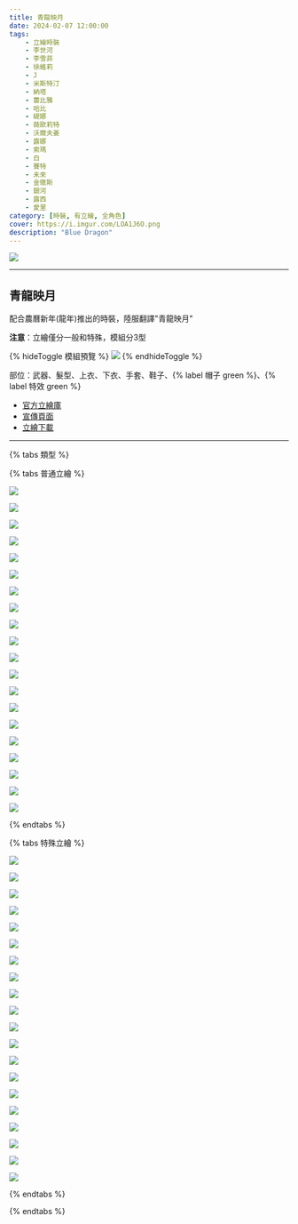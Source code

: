 ```yaml
---
title: 青龍映月
date: 2024-02-07 12:00:00
tags:
    - 立繪時裝
    - 李世河
    - 李雪菲
    - 徐維莉
    - J
    - 米斯特汀
    - 納塔
    - 蕾比雅
    - 哈比
    - 緹娜
    - 薇歐莉特
    - 沃爾夫姜
    - 露娜
    - 索瑪
    - 白
    - 賽特
    - 未來
    - 金徹斯
    - 銀河
    - 露西
    - 愛里
category: [時裝, 有立繪, 全角色]
cover: https://i.imgur.com/LOA1J6O.png
description: "Blue Dragon"
---
```


![](https://imgur.com/ki3I1hY.png)

---
## 青龍映月

配合農曆新年(龍年)推出的時裝，陸服翻譯"青龍映月"

**注意**：立繪僅分一般和特殊，模組分3型

{% hideToggle 模組預覽 %}
![](https://i.imgur.com/wqfYt9ah.png)
{% endhideToggle %}

部位：武器、髮型、上衣、下衣、手套、鞋子、{% label 帽子 green %}、{% label 特效 green %}

+ [官方立繪庫](https://closers.nexon.com/Pds/FanSiteKit)
+ [宣傳頁面](https://closers.nexon.com/Events2024/0207/Costume)
+ [立繪下載](https://closers.vod.nexoncdn.co.kr/site/fansitekit/Closers_FansiteKit_Dragon_6E26A5F600D6A2C4.zip)
---
{% tabs 類型 %}
<!-- tab 普通角色立繪-->
{% tabs 普通立繪 %}
<!-- tab 李世河(Seha)-->
[![](https://i.imgur.com/eEL9Cjqh.png)](https://i.imgur.com/eEL9Cjq.png)
<!-- endtab -->
<!-- tab 李雪菲(Seulbi)-->
[![](https://i.imgur.com/Uw8JtXih.png)](https://i.imgur.com/Uw8JtXi.png)
<!-- endtab -->
<!-- tab 徐維莉(Yuri)-->
[![](https://i.imgur.com/0kI556Dh.png)](https://i.imgur.com/0kI556D.png)
<!-- endtab -->
<!-- tab J-->
[![](https://i.imgur.com/mUguSxkh.png)](https://i.imgur.com/mUguSxk.png)
<!-- endtab -->
<!-- tab 米斯特汀(Tein)-->
[![](https://i.imgur.com/txMizRRh.png)](https://i.imgur.com/txMizRR.png)
<!-- endtab -->
<!-- tab 納塔(Nata)-->
[![](https://i.imgur.com/0UP6wtSh.png)](https://i.imgur.com/0UP6wtS.png)
<!-- endtab -->
<!-- tab 蕾比雅(Levia)-->
[![](https://i.imgur.com/qojSM5Wh.png)](https://i.imgur.com/qojSM5W.png)
<!-- endtab -->
<!-- tab 哈比(Harpy)-->
[![](https://i.imgur.com/19KHBFPh.png)](https://i.imgur.com/19KHBFP.png)
<!-- endtab -->
<!-- tab 緹娜(Tina)-->
[![](https://i.imgur.com/ZOAxyBzh.png)](https://i.imgur.com/ZOAxyBz.png)
<!-- endtab -->
<!-- tab 薇歐莉特(Violet)-->
[![](https://i.imgur.com/tHJJezSh.png)](https://i.imgur.com/tHJJezS.png)
<!-- endtab -->
<!-- tab 沃爾夫姜(Wolfgang)-->
[![](https://i.imgur.com/NYX5tlLh.png)](https://i.imgur.com/NYX5tlL.png)
<!-- endtab -->
<!-- tab 露娜(Luna)-->
[![](https://i.imgur.com/kpSyVl9h.png)](https://i.imgur.com/kpSyVl9.png)
<!-- endtab -->
<!-- tab 索瑪(Soma)-->
[![](https://i.imgur.com/FlYpyDah.png)](https://i.imgur.com/FlYpyDa.png)
<!-- endtab -->
<!-- tab 白(Bai)-->
[![](https://i.imgur.com/QqNFRNwh.png)](https://i.imgur.com/QqNFRNw.png)
<!-- endtab -->
<!-- tab 賽特(Seth)-->
[![](https://i.imgur.com/GNQVdrLh.png)](https://i.imgur.com/GNQVdrL.png)
<!-- endtab -->
<!-- tab 未來(Mirae)-->
[![](https://i.imgur.com/B3iURoDh.png)](https://i.imgur.com/B3iURoD.png)
<!-- endtab -->
<!-- tab 徹斯(Chulsoo)-->
[![](https://i.imgur.com/2zjdU14h.png)](https://i.imgur.com/2zjdU14.png)
<!-- endtab -->
<!-- tab 銀河(Eunha)-->
[![](https://i.imgur.com/v6txnHEh.png)](https://i.imgur.com/v6txnHE.png)
<!-- endtab -->
<!-- tab 露西(Lucy)-->
[![](https://i.imgur.com/nOPzHOvh.png)](https://i.imgur.com/nOPzHOv.png)
<!-- endtab -->
<!-- tab 愛里(Aeri)-->
[![](https://i.imgur.com/CGXnSXJh.png)](https://i.imgur.com/CGXnSXJ.png)
<!-- endtab -->
{% endtabs %}
<!-- endtab -->

<!-- tab 特殊角色立繪-->
{% tabs 特殊立繪 %}
<!-- tab 李世河(Seha)-->
[![](https://i.imgur.com/5ks8RB9h.png)](https://i.imgur.com/5ks8RB9.png)
<!-- endtab -->
<!-- tab 李雪菲(Seulbi)-->
[![](https://i.imgur.com/LKGShXfh.png)](https://i.imgur.com/LKGShXf.png)
<!-- endtab -->
<!-- tab 徐維莉(Yuri)-->
[![](https://i.imgur.com/NuOH2bMh.png)](https://i.imgur.com/NuOH2bM.png)
<!-- endtab -->
<!-- tab J-->
[![](https://i.imgur.com/82HBFwUh.png)](https://i.imgur.com/82HBFwU.png)
<!-- endtab -->
<!-- tab 米斯特汀(Tein)-->
[![](https://i.imgur.com/LotjemKh.png)](https://i.imgur.com/LotjemK.png)
<!-- endtab -->
<!-- tab 納塔(Nata)-->
[![](https://i.imgur.com/8eAg15kh.png)](https://i.imgur.com/8eAg15k.png)
<!-- endtab -->
<!-- tab 蕾比雅(Levia)-->
[![](https://i.imgur.com/zpryIDzh.png)](https://i.imgur.com/zpryIDz.png)
<!-- endtab -->
<!-- tab 哈比(Harpy)-->
[![](https://i.imgur.com/HOqxmGPh.png)](https://i.imgur.com/HOqxmGP.png)
<!-- endtab -->
<!-- tab 緹娜(Tina)-->
[![](https://i.imgur.com/f7xm4fAh.png)](https://i.imgur.com/f7xm4fA.png)
<!-- endtab -->
<!-- tab 薇歐莉特(Violet)-->
[![](https://i.imgur.com/1xu9Xqih.png)](https://i.imgur.com/1xu9Xqi.png)
<!-- endtab -->
<!-- tab 沃爾夫姜(Wolfgang)-->
[![](https://i.imgur.com/aoHPfmEh.png)](https://i.imgur.com/aoHPfmE.png)
<!-- endtab -->
<!-- tab 露娜(Luna)-->
[![](https://i.imgur.com/tOUErkGh.png)](https://i.imgur.com/tOUErkG.png)
<!-- endtab -->
<!-- tab 索瑪(Soma)-->
[![](https://i.imgur.com/9geqK5th.png)](https://i.imgur.com/9geqK5t.png)
<!-- endtab -->
<!-- tab 白(Bai)-->
[![](https://i.imgur.com/b037P2zh.png)](https://i.imgur.com/b037P2z.png)
<!-- endtab -->
<!-- tab 賽特(Seth)-->
[![](https://i.imgur.com/F8yyd9Gh.png)](https://i.imgur.com/F8yyd9G.png)
<!-- endtab -->
<!-- tab 未來(Mirae)-->
[![](https://i.imgur.com/svSvckbh.png)](https://i.imgur.com/svSvckb.png)
<!-- endtab -->
<!-- tab 徹斯(Chulsoo)-->
[![](https://i.imgur.com/YDWRf8Dh.png)](https://i.imgur.com/YDWRf8D.png)
<!-- endtab -->
<!-- tab 銀河(Eunha)-->
[![](https://i.imgur.com/p1nopj1h.png)](https://i.imgur.com/p1nopj1.png)
<!-- endtab -->
<!-- tab 露西(Lucy)-->
[![](https://i.imgur.com/hraxur6h.png)](https://i.imgur.com/hraxur6.png)
<!-- endtab -->
<!-- tab 愛里(Aeri)-->
[![](https://i.imgur.com/xC3NGrQh.png)](https://i.imgur.com/xC3NGrQ.png)
<!-- endtab -->
{% endtabs %}
<!-- endtab -->

{% endtabs %}